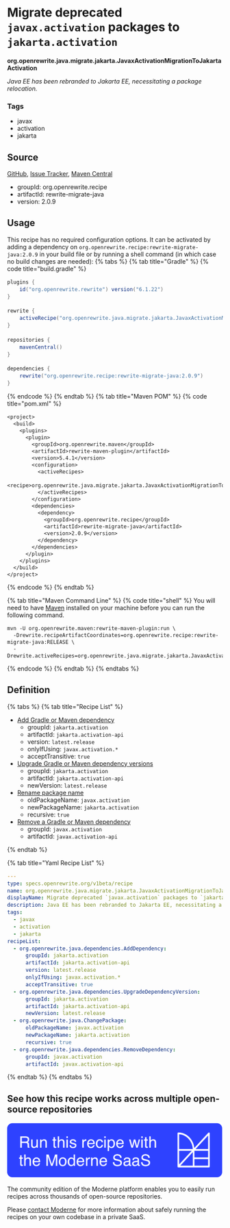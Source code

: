 # Migrate deprecated `javax.activation` packages to `jakarta.activation`

**org.openrewrite.java.migrate.jakarta.JavaxActivationMigrationToJakartaActivation**

_Java EE has been rebranded to Jakarta EE, necessitating a package relocation._

### Tags

* javax
* activation
* jakarta

## Source

[GitHub](https://github.com/openrewrite/rewrite-migrate-java/blob/main/src/main/resources/META-INF/rewrite/jakarta-ee-9.yml), [Issue Tracker](https://github.com/openrewrite/rewrite-migrate-java/issues), [Maven Central](https://central.sonatype.com/artifact/org.openrewrite.recipe/rewrite-migrate-java/2.0.9/jar)

* groupId: org.openrewrite.recipe
* artifactId: rewrite-migrate-java
* version: 2.0.9


## Usage

This recipe has no required configuration options. It can be activated by adding a dependency on `org.openrewrite.recipe:rewrite-migrate-java:2.0.9` in your build file or by running a shell command (in which case no build changes are needed): 
{% tabs %}
{% tab title="Gradle" %}
{% code title="build.gradle" %}
```groovy
plugins {
    id("org.openrewrite.rewrite") version("6.1.22")
}

rewrite {
    activeRecipe("org.openrewrite.java.migrate.jakarta.JavaxActivationMigrationToJakartaActivation")
}

repositories {
    mavenCentral()
}

dependencies {
    rewrite("org.openrewrite.recipe:rewrite-migrate-java:2.0.9")
}
```
{% endcode %}
{% endtab %}
{% tab title="Maven POM" %}
{% code title="pom.xml" %}
```markup
<project>
  <build>
    <plugins>
      <plugin>
        <groupId>org.openrewrite.maven</groupId>
        <artifactId>rewrite-maven-plugin</artifactId>
        <version>5.4.1</version>
        <configuration>
          <activeRecipes>
            <recipe>org.openrewrite.java.migrate.jakarta.JavaxActivationMigrationToJakartaActivation</recipe>
          </activeRecipes>
        </configuration>
        <dependencies>
          <dependency>
            <groupId>org.openrewrite.recipe</groupId>
            <artifactId>rewrite-migrate-java</artifactId>
            <version>2.0.9</version>
          </dependency>
        </dependencies>
      </plugin>
    </plugins>
  </build>
</project>
```
{% endcode %}
{% endtab %}

{% tab title="Maven Command Line" %}
{% code title="shell" %}
You will need to have [Maven](https://maven.apache.org/download.cgi) installed on your machine before you can run the following command.

```shell
mvn -U org.openrewrite.maven:rewrite-maven-plugin:run \
  -Drewrite.recipeArtifactCoordinates=org.openrewrite.recipe:rewrite-migrate-java:RELEASE \
  -Drewrite.activeRecipes=org.openrewrite.java.migrate.jakarta.JavaxActivationMigrationToJakartaActivation
```
{% endcode %}
{% endtab %}
{% endtabs %}

## Definition

{% tabs %}
{% tab title="Recipe List" %}
* [Add Gradle or Maven dependency](../../../java/dependencies/adddependency.md)
  * groupId: `jakarta.activation`
  * artifactId: `jakarta.activation-api`
  * version: `latest.release`
  * onlyIfUsing: `javax.activation.*`
  * acceptTransitive: `true`
* [Upgrade Gradle or Maven dependency versions](../../../java/dependencies/upgradedependencyversion.md)
  * groupId: `jakarta.activation`
  * artifactId: `jakarta.activation-api`
  * newVersion: `latest.release`
* [Rename package name](../../../java/changepackage.md)
  * oldPackageName: `javax.activation`
  * newPackageName: `jakarta.activation`
  * recursive: `true`
* [Remove a Gradle or Maven dependency](../../../java/dependencies/removedependency.md)
  * groupId: `javax.activation`
  * artifactId: `javax.activation-api`

{% endtab %}

{% tab title="Yaml Recipe List" %}
```yaml
---
type: specs.openrewrite.org/v1beta/recipe
name: org.openrewrite.java.migrate.jakarta.JavaxActivationMigrationToJakartaActivation
displayName: Migrate deprecated `javax.activation` packages to `jakarta.activation`
description: Java EE has been rebranded to Jakarta EE, necessitating a package relocation.
tags:
  - javax
  - activation
  - jakarta
recipeList:
  - org.openrewrite.java.dependencies.AddDependency:
      groupId: jakarta.activation
      artifactId: jakarta.activation-api
      version: latest.release
      onlyIfUsing: javax.activation.*
      acceptTransitive: true
  - org.openrewrite.java.dependencies.UpgradeDependencyVersion:
      groupId: jakarta.activation
      artifactId: jakarta.activation-api
      newVersion: latest.release
  - org.openrewrite.java.ChangePackage:
      oldPackageName: javax.activation
      newPackageName: jakarta.activation
      recursive: true
  - org.openrewrite.java.dependencies.RemoveDependency:
      groupId: javax.activation
      artifactId: javax.activation-api

```
{% endtab %}
{% endtabs %}

## See how this recipe works across multiple open-source repositories

[![Moderne Link Image](/.gitbook/assets/ModerneRecipeButton.png)](https://app.moderne.io/recipes/org.openrewrite.java.migrate.jakarta.JavaxActivationMigrationToJakartaActivation)

The community edition of the Moderne platform enables you to easily run recipes across thousands of open-source repositories.

Please [contact Moderne](https://moderne.io/product) for more information about safely running the recipes on your own codebase in a private SaaS.
